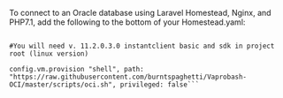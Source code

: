 To connect to an Oracle database using Laravel Homestead, Nginx, and PHP7.1, add the following to the bottom of your Homestead.yaml:

  ```# OCI

  #You will need v. 11.2.0.3.0 instantclient basic and sdk in project root (linux version)

  config.vm.provision "shell", path: "https://raw.githubusercontent.com/burntspaghetti/Vaprobash-OCI/master/scripts/oci.sh", privileged: false```

